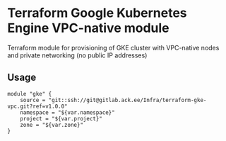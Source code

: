 # Terraform Google Kubernetes Engine VPC-native module

Terraform module for provisioning of GKE cluster with VPC-native nodes and private networking (no public IP addresses)

## Usage

```hcl
module "gke" {
	source = "git::ssh://git@gitlab.ack.ee/Infra/terraform-gke-vpc.git?ref=v1.0.0"
	namespace = "${var.namespace}"
	project = "${var.project}"
	zone = "${var.zone}"
}
```